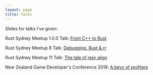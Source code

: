 ```yaml
---
layout: page
title: Talks
---
```


Slides for talks I've given:

Rust Sydney Meetup 1.0.0 Talk: [From C++ to Rust](/cpp2rust/index.html)

Rust Sydney Meetup 8 Talk: [Debugging, Rust & rr](/rr+rust/index.html)

Rust Sydney Meetup 11 Talk: [The tale of repr align](/repr-align/index.html)

New Zealand Game Developer's Conference 2018: [A bevy of profilers](https://drive.google.com/file/d/1o-1gs3-WSZSU6DBxfM-sBG0p4gb9tHtO/view?usp=sharing)
